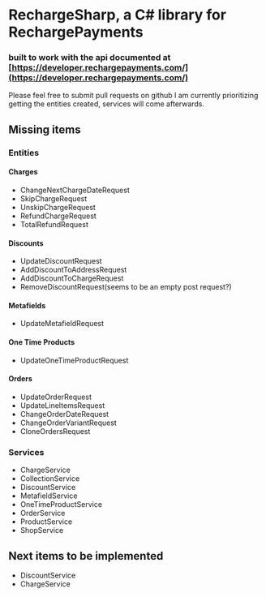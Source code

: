 ﻿# RechargeSharp, a C\# library for RechargePayments
### built to work with the api documented at [https://developer.rechargepayments.com/](https://developer.rechargepayments.com/)
Please feel free to submit pull requests on github
I am currently prioritizing getting the entities created, services will come afterwards.

## Missing items
### Entities
#### Charges
- ChangeNextChargeDateRequest
- SkipChargeRequest
- UnskipChargeRequest
- RefundChargeRequest
- TotalRefundRequest
#### Discounts
- UpdateDiscountRequest
- AddDiscountToAddressRequest
- AddDiscountToChargeRequest
- RemoveDiscountRequest(seems to be an empty post request?)
#### Metafields
- UpdateMetafieldRequest
#### One Time Products
- UpdateOneTimeProductRequest
#### Orders
- UpdateOrderRequest
- UpdateLineItemsRequest
- ChangeOrderDateRequest
- ChangeOrderVariantRequest
- CloneOrdersRequest

### Services
- ChargeService
- CollectionService
- DiscountService
- MetafieldService
- OneTimeProductService
- OrderService
- ProductService
- ShopService

## Next items to be implemented
- DiscountService
- ChargeService